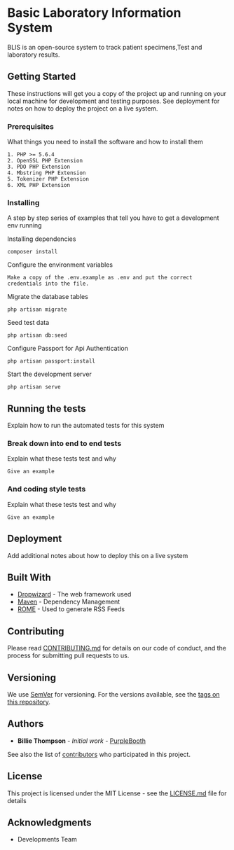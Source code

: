 # Basic Laboratory Information System

BLIS is an open-source system to track patient specimens,Test and laboratory results.

## Getting Started

These instructions will get you a copy of the project up and running on your local machine for development and testing purposes. See deployment for notes on how to deploy the project on a live system.

### Prerequisites

What things you need to install the software and how to install them

```
1. PHP >= 5.6.4
2. OpenSSL PHP Extension
3. PDO PHP Extension
4. Mbstring PHP Extension
5. Tokenizer PHP Extension
6. XML PHP Extension
```

### Installing

A step by step series of examples that tell you have to get a development env running

Installing dependencies

```
composer install
```

Configure the environment variables

```
Make a copy of the .env.example as .env and put the correct credentials into the file.
``` 

Migrate the database tables

```
php artisan migrate
```

Seed test data

```
php artisan db:seed
```
Configure Passport for Api Authentication

```
php artisan passport:install
```

Start the development server

```
php artisan serve
```

## Running the tests

Explain how to run the automated tests for this system

### Break down into end to end tests

Explain what these tests test and why

```
Give an example
```

### And coding style tests

Explain what these tests test and why

```
Give an example
```

## Deployment

Add additional notes about how to deploy this on a live system

## Built With

* [Dropwizard](http://www.dropwizard.io/1.0.2/docs/) - The web framework used
* [Maven](https://maven.apache.org/) - Dependency Management
* [ROME](https://rometools.github.io/rome/) - Used to generate RSS Feeds

## Contributing

Please read [CONTRIBUTING.md](https://gist.github.com/PurpleBooth/b24679402957c63ec426) for details on our code of conduct, and the process for submitting pull requests to us.

## Versioning

We use [SemVer](http://semver.org/) for versioning. For the versions available, see the [tags on this repository](https://github.com/your/project/tags). 

## Authors

* **Billie Thompson** - *Initial work* - [PurpleBooth](https://github.com/PurpleBooth)

See also the list of [contributors](https://github.com/your/project/contributors) who participated in this project.

## License

This project is licensed under the MIT License - see the [LICENSE.md](LICENSE.md) file for details

## Acknowledgments

* Developments Team